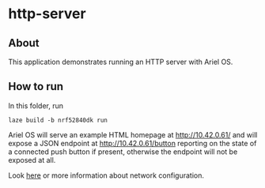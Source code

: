 # http-server

## About

This application demonstrates running an HTTP server with Ariel OS.

## How to run

In this folder, run

    laze build -b nrf52840dk run

Ariel OS will serve an example HTML homepage at <http://10.42.0.61/> and will
expose a JSON endpoint at <http://10.42.0.61/button> reporting on the state of
a connected push button if present, otherwise the endpoint will not be exposed
at all.

Look [here](../README.md#networking) or more information about network configuration.
